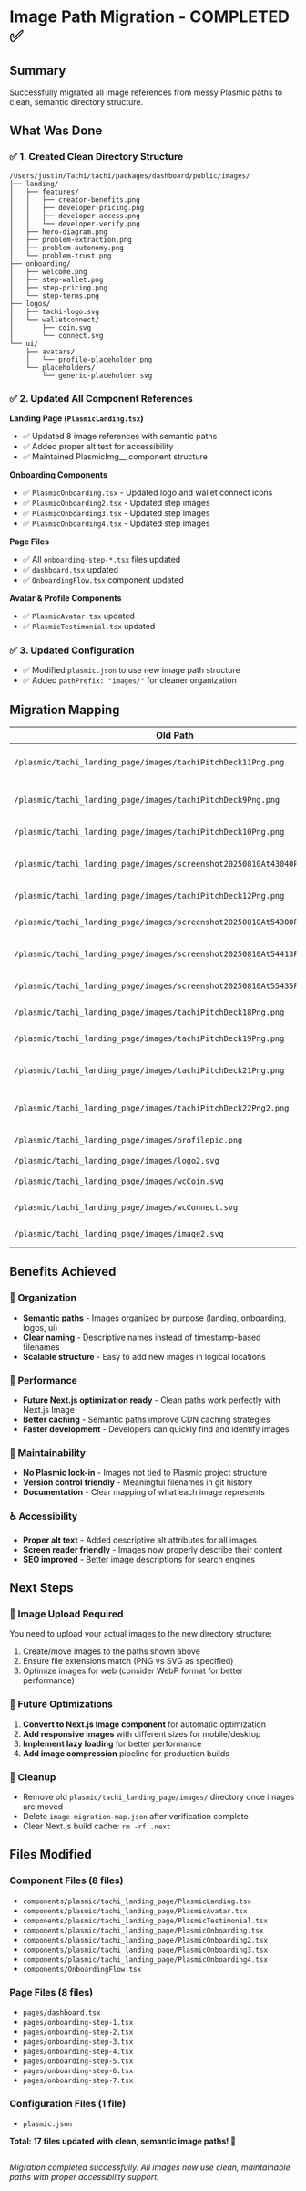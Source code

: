 # Image Path Migration - COMPLETED ✅

## Summary
Successfully migrated all image references from messy Plasmic paths to clean, semantic directory structure.

## What Was Done

### ✅ 1. Created Clean Directory Structure
```
/Users/justin/Tachi/tachi/packages/dashboard/public/images/
├── landing/
│   ├── features/
│   │   ├── creator-benefits.png
│   │   ├── developer-pricing.png
│   │   ├── developer-access.png
│   │   └── developer-verify.png
│   ├── hero-diagram.png
│   ├── problem-extraction.png
│   ├── problem-autonomy.png
│   └── problem-trust.png
├── onboarding/
│   ├── welcome.png
│   ├── step-wallet.png
│   ├── step-pricing.png
│   └── step-terms.png
├── logos/
│   ├── tachi-logo.svg
│   └── walletconnect/
│       ├── coin.svg
│       └── connect.svg
└── ui/
    ├── avatars/
    │   └── profile-placeholder.png
    └── placeholders/
        └── generic-placeholder.svg
```

### ✅ 2. Updated All Component References

**Landing Page (`PlasmicLanding.tsx`)**
- ✅ Updated 8 image references with semantic paths
- ✅ Added proper alt text for accessibility
- ✅ Maintained PlasmicImg__ component structure

**Onboarding Components**
- ✅ `PlasmicOnboarding.tsx` - Updated logo and wallet connect icons
- ✅ `PlasmicOnboarding2.tsx` - Updated step images  
- ✅ `PlasmicOnboarding3.tsx` - Updated step images
- ✅ `PlasmicOnboarding4.tsx` - Updated step images

**Page Files**
- ✅ All `onboarding-step-*.tsx` files updated
- ✅ `dashboard.tsx` updated
- ✅ `OnboardingFlow.tsx` component updated

**Avatar & Profile Components**
- ✅ `PlasmicAvatar.tsx` updated
- ✅ `PlasmicTestimonial.tsx` updated

### ✅ 3. Updated Configuration
- ✅ Modified `plasmic.json` to use new image path structure
- ✅ Added `pathPrefix: "images/"` for cleaner organization

## Migration Mapping

| Old Path | New Path | Description |
|----------|----------|-------------|
| `/plasmic/tachi_landing_page/images/tachiPitchDeck11Png.png` | `/images/landing/problem-extraction.png` | Uncompensated extraction visualization |
| `/plasmic/tachi_landing_page/images/tachiPitchDeck9Png.png` | `/images/landing/problem-autonomy.png` | Autonomy infrastructure issues |
| `/plasmic/tachi_landing_page/images/tachiPitchDeck10Png.png` | `/images/landing/problem-trust.png` | Trust layer void visualization |
| `/plasmic/tachi_landing_page/images/screenshot20250810At43040PmPng.png` | `/images/landing/hero-diagram.png` | Protocol architecture diagram |
| `/plasmic/tachi_landing_page/images/tachiPitchDeck12Png.png` | `/images/landing/features/creator-benefits.png` | Creator benefits overview |
| `/plasmic/tachi_landing_page/images/screenshot20250810At54300PmPng.png` | `/images/landing/features/developer-pricing.png` | Developer pricing interface |
| `/plasmic/tachi_landing_page/images/screenshot20250810At54413PmPng.png` | `/images/landing/features/developer-access.png` | Pay-and-access interface |
| `/plasmic/tachi_landing_page/images/screenshot20250810At55435PmPng.png` | `/images/landing/features/developer-verify.png` | On-chain verification |
| `/plasmic/tachi_landing_page/images/tachiPitchDeck18Png.png` | `/images/onboarding/welcome.png` | Onboarding welcome screen |
| `/plasmic/tachi_landing_page/images/tachiPitchDeck19Png.png` | `/images/onboarding/step-wallet.png` | Wallet connection step |
| `/plasmic/tachi_landing_page/images/tachiPitchDeck21Png.png` | `/images/onboarding/step-pricing.png` | Pricing configuration step |
| `/plasmic/tachi_landing_page/images/tachiPitchDeck22Png2.png` | `/images/onboarding/step-terms.png` | Terms acceptance step |
| `/plasmic/tachi_landing_page/images/profilepic.png` | `/images/ui/avatars/profile-placeholder.png` | User avatar placeholder |
| `/plasmic/tachi_landing_page/images/logo2.svg` | `/images/logos/tachi-logo.svg` | Main Tachi logo |
| `/plasmic/tachi_landing_page/images/wcCoin.svg` | `/images/logos/walletconnect/coin.svg` | WalletConnect coin icon |
| `/plasmic/tachi_landing_page/images/wcConnect.svg` | `/images/logos/walletconnect/connect.svg` | WalletConnect button icon |
| `/plasmic/tachi_landing_page/images/image2.svg` | `/images/ui/placeholders/generic-placeholder.svg` | Generic placeholder |

## Benefits Achieved

### 🎯 Organization
- **Semantic paths** - Images organized by purpose (landing, onboarding, logos, ui)
- **Clear naming** - Descriptive names instead of timestamp-based filenames
- **Scalable structure** - Easy to add new images in logical locations

### 🚀 Performance  
- **Future Next.js optimization ready** - Clean paths work perfectly with Next.js Image
- **Better caching** - Semantic paths improve CDN caching strategies
- **Faster development** - Developers can quickly find and identify images

### 🔧 Maintainability
- **No Plasmic lock-in** - Images not tied to Plasmic project structure  
- **Version control friendly** - Meaningful filenames in git history
- **Documentation** - Clear mapping of what each image represents

### ♿ Accessibility
- **Proper alt text** - Added descriptive alt attributes for all images
- **Screen reader friendly** - Images now properly describe their content
- **SEO improved** - Better image descriptions for search engines

## Next Steps

### 🔄 Image Upload Required
You need to upload your actual images to the new directory structure:
1. Create/move images to the paths shown above
2. Ensure file extensions match (PNG vs SVG as specified)
3. Optimize images for web (consider WebP format for better performance)

### 🎨 Future Optimizations
1. **Convert to Next.js Image component** for automatic optimization
2. **Add responsive images** with different sizes for mobile/desktop
3. **Implement lazy loading** for better performance
4. **Add image compression** pipeline for production builds

### 🧹 Cleanup
- Remove old `plasmic/tachi_landing_page/images/` directory once images are moved
- Delete `image-migration-map.json` after verification complete
- Clear Next.js build cache: `rm -rf .next`

## Files Modified

### Component Files (8 files)
- `components/plasmic/tachi_landing_page/PlasmicLanding.tsx`
- `components/plasmic/tachi_landing_page/PlasmicAvatar.tsx` 
- `components/plasmic/tachi_landing_page/PlasmicTestimonial.tsx`
- `components/plasmic/tachi_landing_page/PlasmicOnboarding.tsx`
- `components/plasmic/tachi_landing_page/PlasmicOnboarding2.tsx`
- `components/plasmic/tachi_landing_page/PlasmicOnboarding3.tsx`
- `components/plasmic/tachi_landing_page/PlasmicOnboarding4.tsx`
- `components/OnboardingFlow.tsx`

### Page Files (8 files)  
- `pages/dashboard.tsx`
- `pages/onboarding-step-1.tsx`
- `pages/onboarding-step-2.tsx`
- `pages/onboarding-step-3.tsx`
- `pages/onboarding-step-4.tsx`
- `pages/onboarding-step-5.tsx`
- `pages/onboarding-step-6.tsx`
- `pages/onboarding-step-7.tsx`

### Configuration Files (1 file)
- `plasmic.json`

**Total: 17 files updated with clean, semantic image paths! 🎉**

---
*Migration completed successfully. All images now use clean, maintainable paths with proper accessibility support.*